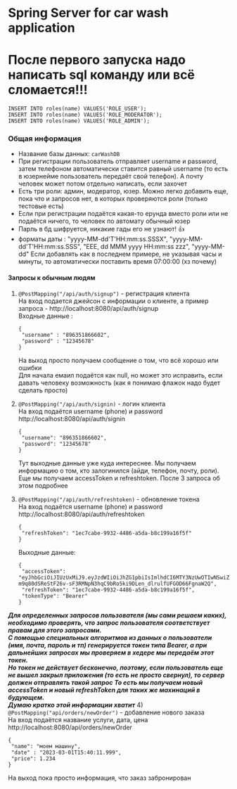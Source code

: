 ﻿# Spring Server for car wash application
# После первого запуска надо написать sql команду или всё сломается!!!
```
INSERT INTO roles(name) VALUES('ROLE_USER');
INSERT INTO roles(name) VALUES('ROLE_MODERATOR');
INSERT INTO roles(name) VALUES('ROLE_ADMIN');
```
### Общая информация
- Название базы данных: ```carWashDB```
- При регистрации пользователь отправляет username и password, затем телефоном автоматически ставится равный username (то есть в юзернейме пользователь передаёт свой телефон). А почту человек может потом отдельно написать, если захочет
- Есть три роли: админ, модератор, юзер. Можно легко добавить еще, пока что и запросов нет, в которых проверяются роли (только тестовые есть)
- Если при регистрации подаётся какая-то ерунда вместо роли или не подаётся ничего, то человек по автомату обычный юзер
- Парль в бд шифруется, никакие гады его не узнают! :+1:
- форматы даты : "yyyy-MM-dd'T'HH:mm:ss.SSSX", "yyyy-MM-dd'T'HH:mm:ss.SSS", "EEE, dd MMM yyyy HH:mm:ss zzz", "yyyy-MM-dd" Если добавлять как в последнем примере, не указывая часы и минуты, то автоматически поставить время 07:00:00 (хз почему)

#### Запросы к обычным людям
1) ```@PostMapping("/api/auth/signup")``` - регистрация клиента\
На вход подается джейсон с информации о клиенте, а пример запроса - http://localhost:8080/api/auth/signup \
Входные данные : 
   ```
   {
    "username" : "896351866602",
    "password" : "12345678"
   }
   ``` 
   На выход просто получаем сообщение о том, что всё хорошо или ошибки\
   Для начала емаил подаётся как null, но может это исправить, если давать человеку возможность (как я понимаю флажок надо будет сделать просто)

2) ```@PostMapping("/api/auth/signin)``` - логин клиента\
На вход подаётся username (phone) и password\
   http://localhost:8080/api/auth/signin   
   ```
   {
    "username": "896351866602",
    "password": "12345678"
   }
   ```
   Тут выходные данные уже куда интереснее. Мы получаем информацию о том, кто залогинился (айди, телефон, почту, роли).\
   Еще мы получаем accessToken и refreshtoken. После 3 запроса об этом подробнее
3) ```@PostMapping("/api/auth/refreshtoken)``` - обновление токена\
На вход подаётся username (phone) и password\
   http://localhost:8080/api/auth/refreshtoken  
   ```
   {
    "refreshToken": "1ec7cabe-9932-4486-a5da-b8c199a16f5f"
   }
   ```
   Выходные данные: 
   ```
   {
    "accessToken": "eyJhbGciOiJIUzUxMiJ9.eyJzdWIiOiJhZG1pbiIsImlhdCI6MTY3NzUwOTIwNSwiZXhwIjoxNjc3NTA5MjY1fQ.zuqA9WYYKrcBi4HcJxwkTE4y-m9q80dSReStF26v-sF3RMNpN3hqC9bRo5ki9DLen_dlrulfUFGOD66FgnaW2Q",
    "refreshToken": "1ec7cabe-9932-4486-a5da-b8c199a16f5f",
    "tokenType": "Bearer"
   }
   ```
***Для определенных запросов пользователя (мы сами решаем каких), необходимо проверять, что запрос пользователя соответствует правам для этого запросами.\
С помощью специальных алгоритмов из данных о пользователи (имя, почта, пароль и тп) генерируется токен типа Bearer, а при дальнейших запросах мы проверяем в хедере мы передаём этот токен.\
Но токен не действует бесконечно, поэтому, если пользователь еще не вышел закрыл приложения (то есть не просто свернул), то сервер должен отправлять такой запрос
То есть мы получаем новый accessToken и новый refreshToken для таких же махинаций в будующем.\
Думаю кратко этой информации хватит***
4) ```@PostMapping("api/orders/newOrder")``` - добавление нового заказа\
На вход подаётся название услуги, дата, цена\
   http://localhost:8080/api/orders/newOrder 
   ```
   {
    "name": "моем машину",
    "date" : "2023-03-01T15:40:11.999",
    "price": 1.234
   }
   ```
На выход пока просто информация, что заказ забронирован 
